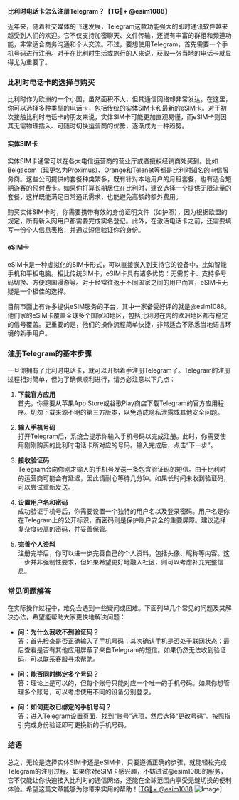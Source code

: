 **比利时电话卡怎么注册Telegram？【TG💪+ @esim1088】**

近年来，随着社交媒体的飞速发展，Telegram这款功能强大的即时通讯软件越来越受到人们的欢迎。它不仅支持加密聊天、文件传输，还拥有丰富的群组和频道功能，非常适合商务沟通和个人交流。不过，要想使用Telegram，首先需要一个手机号码进行注册。对于在比利时生活或旅行的人来说，获取一张当地的电话卡就显得尤为重要了。

### 比利时电话卡的选择与购买

比利时作为欧洲的一个小国，虽然面积不大，但其通信网络却非常发达。在这里，你可以选择多种类型的电话卡，包括传统的实体SIM卡和最新的eSIM卡。对于初次接触比利时电话卡的朋友来说，实体SIM卡可能更加直观易懂，而eSIM卡则因其无需物理插入、可随时切换运营商的优势，逐渐成为一种趋势。

#### 实体SIM卡

实体SIM卡通常可以在各大电信运营商的营业厅或者授权经销商处买到。比如Belgacom（现更名为Proximus）、Orange和Telenet等都是比利时知名的电信服务商。这些公司提供的套餐种类繁多，既有针对本地用户的月租套餐，也有适合短期游客的预付费卡。如果你打算长期居住在比利时，建议选择一个提供无限流量的套餐，这样既能满足日常通讯需求，也能避免高额的额外费用。

购买实体SIM卡时，你需要携带有效的身份证明文件（如护照），因为根据欧盟的规定，所有新入网用户都需要完成实名登记。此外，在激活电话卡之前，还需要填写一份个人信息表格，并通过短信验证你的身份。

#### eSIM卡

eSIM卡是一种虚拟化的SIM卡形式，可以直接嵌入到支持它的设备中，比如智能手机和平板电脑。相比传统SIM卡，eSIM卡具有诸多优势：无需剪卡、支持多号码切换、方便跨国漫游等。对于经常往返于不同国家之间的用户而言，eSIM卡无疑是一个极佳的选择。

目前市面上有许多提供eSIM服务的平台，其中一家备受好评的就是@esim1088。他们家的eSIM卡覆盖全球多个国家和地区，包括比利时在内的欧洲地区都有稳定的信号覆盖。更重要的是，他们的操作流程简单快捷，非常适合不熟悉当地语言环境的新手用户。

### 注册Telegram的基本步骤

一旦你拥有了比利时电话卡，就可以开始着手注册Telegram了。Telegram的注册过程相对简单，但为了确保顺利进行，请务必注意以下几点：

1. **下载官方应用**  
   首先，你需要从苹果App Store或谷歌Play商店下载Telegram的官方应用程序。切勿下载来源不明的第三方版本，以免造成隐私泄露或其他安全问题。

2. **输入手机号码**  
   打开Telegram后，系统会提示你输入手机号码以完成注册。此时，你需要使用刚刚购买的比利时电话卡所对应的号码。输入完成后，点击“下一步”。

3. **接收验证码**  
   Telegram会向你刚才输入的手机号发送一条包含验证码的短信。由于比利时的运营商可能会有延迟，因此请耐心等待几分钟。如果长时间未收到验证码，可以尝试重新发送。

4. **设置用户名和密码**  
   成功验证手机号后，你需要设置一个独特的用户名以及登录密码。用户名是你在Telegram上的公开标识，而密码则是保护账户安全的重要屏障。建议选择复杂度较高的密码，并妥善保管。

5. **完善个人资料**  
   注册完毕后，你可以进一步完善自己的个人资料，包括头像、昵称等内容。这一步并非强制性要求，但如果希望更好地融入社区，则可以考虑补充完整信息。

### 常见问题解答

在实际操作过程中，难免会遇到一些疑问或困难。下面列举几个常见的问题及其解决办法，希望能帮助大家更快地解决问题：

- **问：为什么我收不到验证码？**  
  答：首先检查是否正确输入了手机号码；其次确认手机是否处于联网状态；最后查看是否有其他应用屏蔽了来自Telegram的短信。如果仍然无法收到验证码，可以联系客服寻求帮助。

- **问：能否同时绑定多个号码？**  
  答：理论上是可以的，但每个账号只能对应一个唯一的手机号码。如果你想管理多个账号，可以考虑使用不同的设备分别登录。

- **问：如何更改已绑定的手机号码？**  
  答：进入Telegram设置页面，找到“账号”选项，然后选择“更改号码”。按照指引完成身份验证即可更换新的手机号码。

### 结语

总之，无论是选择实体SIM卡还是eSIM卡，只要遵循正确的步骤，就能轻松完成Telegram的注册过程。如果你对eSIM卡感兴趣，不妨试试@esim1088的服务，它不仅能让你快速接入比利时的通信网络，还能在全球范围内享受无缝切换的便利体验。希望这篇文章能够为你带来实用的帮助！[[TG💪+ @esim1088](https://t.me/s/esim1088) ![Image](https://i.postimg.cc/4NQfJmqS/Snipaste-2025-05-13-00-14-12.png)]
